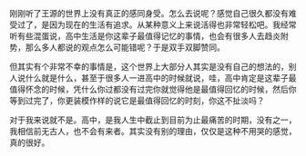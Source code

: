 刚刚听了王源的世界上没有真正的感同身受。怎么去说呢？感觉自己很久都没有难受过了，是因为现在的生活有追求。从某种意义上来说活得也非常轻松吧。我经常听有些混蛋说，高中生活是你这辈子最值得记忆的事情，也会有很多人去趋炎附势，那么多人都说的观点怎么可能错呢？于是双手双脚赞同。

但其实有个非常不幸的事情是，这个世界上大部分人其实是没有自己的想法的，别人说什么就是什么，甚至于很多人一进高中的时候就说，哇，高中肯定是这辈子最值得怀念的时候，凭什么你过都没有过完你就觉得他是最值得回忆的时候，然后你等到过完了，你更装模作样的说它是最值得回忆的时刻，你这不扯淡吗？

对于我来说就不是。高中，是我人生中截止到目前为止最痛苦的时期，没有之一，我相信前无古人，也不会有来者。其实没有别的理由，仅仅是这种不用哭的感觉，真的很好。
